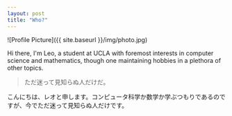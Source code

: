 ```yaml
---
layout: post
title: "Who?"
---
```

![Profile Picture]({{ site.baseurl }}/img/photo.jpg)

Hi there, I'm Leo, a student at UCLA with foremost interests in computer science and mathematics, though one maintaining hobbies in a plethora of other topics.

> ただ迷って見知らぬ人だけだ。

こんにちは、レオと申します。コンピュータ科学か数学か学ぶつもりであるのですが、今でただ迷って見知らぬ人だけです。